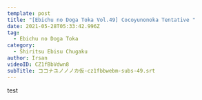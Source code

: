```yaml
---
template: post
title: "[Ebichu no Doga Toka Vol.49] Cocoyunonoka Tentative "
date: 2021-05-28T05:33:42.996Z
tag:
  - Ebichu no Doga Toka
category:
  - Shiritsu Ebisu Chugaku
author: Irsan
videoID: CZ1fBbVdwn8
subTitle: ココナユノノノカ仮-cz1fbbwebm-subs-49.srt
---
```

test